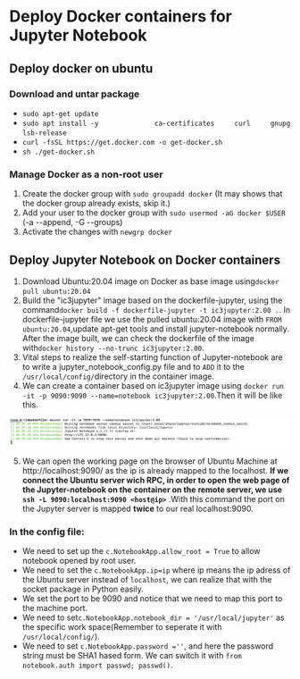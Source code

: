 # Deploy Docker containers for Jupyter Notebook
## Deploy docker on ubuntu
### Download and untar package
- `sudo apt-get update`
- `sudo apt install -y             
 ca-certificates    
 curl    
 gnupg    
 lsb-release`
- `curl -fsSL https://get.docker.com -o get-docker.sh`
- `sh ./get-docker.sh`

### Manage Docker as a non-root user

1. Create the docker group with `sudo groupadd docker` (It may shows that the docker group already exists, skip it.)
2. Add your user to the docker group with `sudo usermod -aG docker $USER` (-a --append, -G --groups)
3. Activate the changes with `newgrp docker`

## Deploy Jupyter Notebook on Docker containers

1. Download Ubuntu:20.04 image on Docker as base image using`docker pull ubuntu:20.04`
2. Build the "ic3jupyter" image based on the dockerfile-jupyter, using the command`docker build -f dockerfile-jupyter -t ic3jupyter:2.00 .`. In dockerfile-jupyter file we use the pulled ubuntu:20.04 image with `FROM ubuntu:20.04`,update apt-get tools and install jupyter-notebook normally. After the image built, we can check the dockerfile of the image with`docker history --no-trunc ic3jupyter:2.00`.
3. Vital steps to realize the self-starting function of Jupyter-notebook are to write a jupyter_notebook_config.py file and to `ADD` it to the `/usr/local/config/`directory in the container image.
4. We can create a container based on ic3jupyter image using `docker run -it -p 9090:9090 --name=notebook ic3jupyter:2.00`.Then it will be like this.

![avatar](https://github.com/mydingdang/docker_containers/blob/main/create.png?raw=true)

5. We can open the working page on the browser of Ubuntu Machine at http://localhost:9090/ as the ip is already mapped to the localhost. **If we connect the Ubuntu server wich RPC, in order to open the web page of the Jupyter-notebook on the container on the remote server, we use `ssh -L 9090:localhost:9090 <host@ip>`** .With this command the port on the Jupyter server is mapped **twice** to our real localhost:9090. 


### In the config file:
- We need to set up the `c.NotebookApp.allow_root = True` to allow notebook opened by root user.
- We need to set the `c.NotebookApp.ip=ip` where ip means the ip adress of the Ubuntu server instead of `localhost`, we can realize that with the socket package in Python easily.
- We set the port to be 9090 and notice that we need to map this port to the machine port.
- We need to set`c.NotebookApp.notebook_dir = '/usr/local/jupyter'` as the specific work space(Remember to seperate it with `/usr/local/config/`).
- We need to set `c.NotebookApp.password =''`, and here the password string must be SHA1 hased form. We can switch it with `from notebook.auth import passwd; passwd()`.
